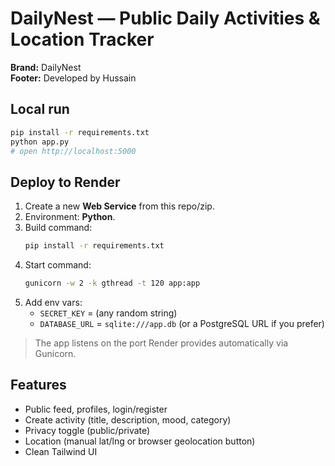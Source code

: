# DailyNest — Public Daily Activities & Location Tracker

**Brand:** DailyNest  
**Footer:** Developed by Hussain

## Local run
```bash
pip install -r requirements.txt
python app.py
# open http://localhost:5000
```

## Deploy to Render
1. Create a new **Web Service** from this repo/zip.
2. Environment: **Python**.
3. Build command:
   ```bash
   pip install -r requirements.txt
   ```
4. Start command:
   ```bash
   gunicorn -w 2 -k gthread -t 120 app:app
   ```
5. Add env vars:
   - `SECRET_KEY` = (any random string)
   - `DATABASE_URL` = `sqlite:///app.db` (or a PostgreSQL URL if you prefer)

> The app listens on the port Render provides automatically via Gunicorn.

## Features
- Public feed, profiles, login/register
- Create activity (title, description, mood, category)
- Privacy toggle (public/private)
- Location (manual lat/lng or browser geolocation button)
- Clean Tailwind UI
